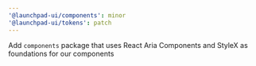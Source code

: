 ```yaml
---
'@launchpad-ui/components': minor
'@launchpad-ui/tokens': patch
---
```


Add `components` package that uses React Aria Components and StyleX as foundations for our components
